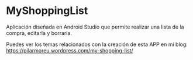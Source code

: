 # MyShoppingList
Aplicación diseñada en Android Studio que permite realizar una lista de la compra, editarla y borrarla. 

Puedes ver los temas relacionados con la creación de esta APP en mi blog: https://pilarmoreu.wordpress.com/my-shopping-list/
